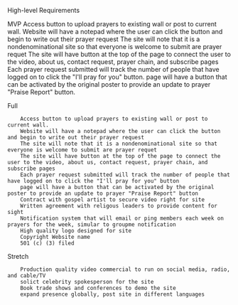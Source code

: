 High-level Requirements

MVP
		Access button to upload prayers to existing wall or post to current wall.
		Website will have a notepad where the user can click the button and begin to write out their prayer request
		The site will note that it is a nondenominational site so that everyone is welcome to submit are prayer requet
		The site will have button at the top of the page to connect the user to the video, about us, contact request, prayer chain, and subscribe pages
		Each prayer request submitted will track the number of people that have logged on to click the "I'll pray for you" button.
		page will have a button that can be activated by the original poster to provide an update to prayer "Praise Report" button.
		
Full


		Access button to upload prayers to existing wall or post to current wall.
		Website will have a notepad where the user can click the button and begin to write out their prayer request
		The site will note that it is a nondenominational site so that everyone is welcome to submit are prayer requet
		The site will have button at the top of the page to connect the user to the video, about us, contact request, prayer chain, and subscribe pages
		Each prayer request submitted will track the number of people that have logged on to click the "I'll pray for you" button
		page will have a button that can be activated by the original poster to provide an update to prayer "Praise Report" button
		Contract with gospel artist to secure video right for site
		Written agreement with religous leaders to provide content for sight
		Notification system that will email or ping members each week on prayers for the week, simular to groupme notification
		High quality logo designed for site
		Copyright Website name
		501 (c) (3) filed



Stretch

		Production quality video commercial to run on social media, radio, and cable/TV
		solict celebrity spokesperson for the site
		Book trade shows and conferences to demo the site
		expand presence globally, post site in different languages

